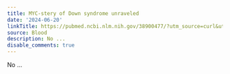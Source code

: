 ```yaml
---
title: MYC-stery of Down syndrome unraveled
date: '2024-06-20'
linkTitle: https://pubmed.ncbi.nlm.nih.gov/38900477/?utm_source=curl&utm_medium=rss&utm_campaign=journals&utm_content=7603509&fc=None&ff=20240621182520&v=2.18.0.post9+e462414
source: Blood
description: No ...
disable_comments: true
---
```

No ...